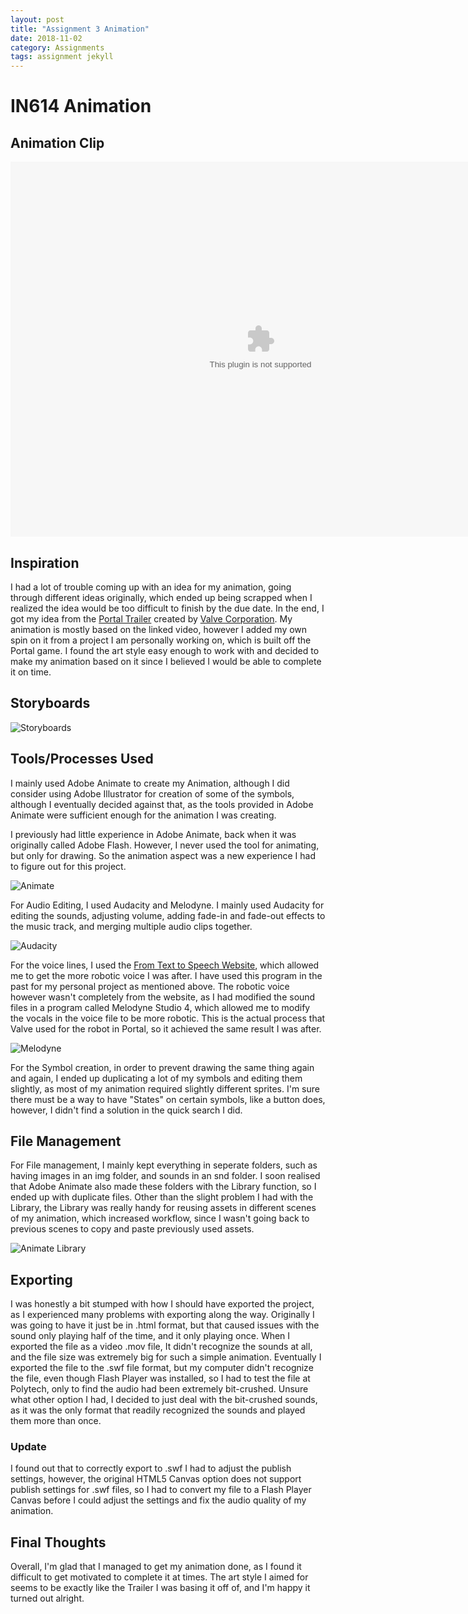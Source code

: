 ```yaml
---
layout: post
title: "Assignment 3 Animation"
date: 2018-11-02
category: Assignments
tags: assignment jekyll
---
```

# IN614 Animation

## Animation Clip

<embed src="https://kammorne.github.io/img/assignment3/Animation.swf" width="800" height="600" scale="tofit"/>

## Inspiration

I had a lot of trouble coming up with an idea for my animation, going through different ideas originally, which ended up being scrapped when I realized the idea would be too difficult to finish by the due date. In the end, I got my idea from the [Portal Trailer](https://www.youtube.com/watch?v=-cO_DIVuSyQ) created by [Valve Corporation](https://www.valvesoftware.com/en/). My animation is mostly based on the linked video, however I added my own spin on it from a project I am personally working on, which is built off the Portal game. I found the art style easy enough to work with and decided to make my animation based on it since I believed I would be able to complete it on time.

## Storyboards

![Storyboards](https://kammorne.github.io/img/assignment3/Storyboards.png "Storyboards")

## Tools/Processes Used

I mainly used Adobe Animate to create my Animation, although I did consider using Adobe Illustrator for creation of some of the symbols, although I eventually decided against that, as the tools provided in Adobe Animate were sufficient enough for the animation I was creating.

I previously had little experience in Adobe Animate, back when it was originally called Adobe Flash. However, I never used the tool for animating, but only for drawing. So the animation aspect was a new experience I had to figure out for this project.

![Animate](https://kammorne.github.io/img/assignment3/Animate1.png "Adobe Animate")

For Audio Editing, I used Audacity and Melodyne. I mainly used Audacity for editing the sounds, adjusting volume, adding fade-in and fade-out effects to the music track, and merging multiple audio clips together.

![Audacity](https://kammorne.github.io/img/assignment3/Audacity.png "Audacity")

For the voice lines, I used the [From Text to Speech Website](http://fromtexttospeech.com/), which allowed me to get the more robotic voice I was after. I have used this program in the past for my personal project as mentioned above. The robotic voice however wasn't completely from the website, as I had modified the sound files in a program called Melodyne Studio 4, which allowed me to modify the vocals in the voice file to be more robotic. This is the actual process that Valve used for the robot in Portal, so it achieved the same result I was after.

![Melodyne](https://kammorne.github.io/img/assignment3/Melodyne.png "Melodyne")

For the Symbol creation, in order to prevent drawing the same thing again and again, I ended up duplicating a lot of my symbols and editing them slightly, as most of my animation required slightly different sprites. I'm sure there must be a way to have "States" on certain symbols, like a button does, however, I didn't find a solution in the quick search I did.

## File Management

For File management, I mainly kept everything in seperate folders, such as having images in an img folder, and sounds in an snd folder. I soon realised that Adobe Animate also made these folders with the Library function, so I ended up with duplicate files.
Other than the slight problem I had with the Library, the Library was really handy for reusing assets in different scenes of my animation, which increased workflow, since I wasn't going back to previous scenes to copy and paste previously used assets.

![Animate Library](https://kammorne.github.io/img/assignment3/AnimateLibrary.png "Adobe Animate Library")

## Exporting

I was honestly a bit stumped with how I should have exported the project, as I experienced many problems with exporting along the way. Originally I was going to have it just be in .html format, but that caused issues with the sound only playing half of the time, and it only playing once. When I exported the file as a video .mov file, It didn't recognize the sounds at all, and the file size was extremely big for such a simple animation. Eventually I exported the file to the .swf file format, but my computer didn't recognize the file, even though Flash Player was installed, so I had to test the file at Polytech, only to find the audio had been extremely bit-crushed. Unsure what other option I had, I decided to just deal with the bit-crushed sounds, as it was the only format that readily recognized the sounds and played them more than once.

### Update

I found out that to correctly export to .swf I had to adjust the publish settings, however, the original HTML5 Canvas option does not support publish settings for .swf files, so I had to convert my file to a Flash Player Canvas before I could adjust the settings and fix the audio quality of my animation.

## Final Thoughts

Overall, I'm glad that I managed to get my animation done, as I found it difficult to get motivated to complete it at times. The art style I aimed for seems to be exactly like the Trailer I was basing it off of, and I'm happy it turned out alright.

